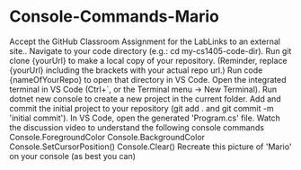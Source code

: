 # Console-Commands-Mario
Accept the GitHub Classroom Assignment for the LabLinks to an external site..
Navigate to your code directory (e.g.: cd my-cs1405-code-dir).
Run git clone {yourUrl} to make a local copy of your repository. (Reminder, replace {yourUrl} including the brackets with your actual repo url.)
Run code {nameOfYourRepo} to open that directory in VS Code.
Open the integrated terminal in VS Code (Ctrl+`, or the Terminal menu -> New Terminal).
Run dotnet new console to create a new project in the current folder.
Add and commit the initial project to your repository (git add . and git commit -m 'initial commit').
In VS Code, open the generated 'Program.cs' file.
Watch the discussion video to understand the following console commands
Console.ForegroundColor
Console.BackgroundColor
Console.SetCursorPosition()
Console.Clear()
Recreate this picture of 'Mario' on your console (as best you can) 
